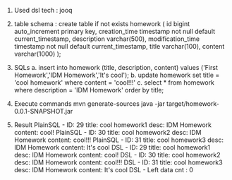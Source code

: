 1. Used dsl tech : jooq
2. table schema : 
create table if not exists homework (
  id bigint auto_increment primary key,
  creation_time timestamp not null default current_timestamp,
  description varchar(500),
  modification_time timestamp not null default current_timestamp,
  title varchar(100),
  content varchar(1000)
);

3. SQLs
	a. insert into homework (title, description, content) values ('First Homework','IDM Homework','It's cool');
	b. update homework set title = 'cool homework' where content = 'cool!!!'
	c. select * from homework where description = 'IDM Homework' order by title;

4. Execute commands
	mvn generate-sources
	java -jar target/homework-0.0.1-SNAPSHOT.jar
	
5. Result
PlainSQL - ID: 29 title: cool homework1 desc: IDM Homework content: cool!
PlainSQL - ID: 30 title: cool homework2 desc: IDM Homework content: cool!!!
PlainSQL - ID: 31 title: cool homework3 desc: IDM Homework content: It's cool
DSL - ID: 29 title: cool homework1 desc: IDM Homework content: cool!
DSL - ID: 30 title: cool homework2 desc: IDM Homework content: cool!!!
DSL - ID: 31 title: cool homework3 desc: IDM Homework content: It's cool
DSL - Left data cnt : 0
	